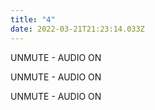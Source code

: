 ```yaml
---
title: "4"
date: 2022-03-21T21:23:14.033Z
---
```

UNMUTE - AUDIO ON

UNMUTE - AUDIO ON

UNMUTE - AUDIO ON